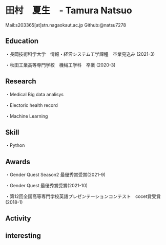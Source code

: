 # 田村　夏生　- Tamura Natsuo

Mail:s203365[at]stn.nagaokaut.ac.jp
Github:@natsu7278

## Education
 ・長岡技術科学大学　情報・経営システム工学課程　卒業見込み (2021-3)
 
 ・秋田工業高等専門学校　機械工学科　卒業 (2020-3)
 
## Research
 ・Medical Big data analisys
 
 ・Electoric health record
 
 ・Machine Learning
 
## Skill
 ・Python
 
## Awards
 ・Gender Quest Season2 最優秀賞受賞(2021-9)
 
 ・Gender Quest  最優秀賞受賞(2021-10)
 
 ・第12回全国高等専門学校英語プレゼンテーションコンテスト　cocet賞受賞(2018-1)
 
## Activity

## interesting
